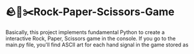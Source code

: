 # 🪨📃✂️Rock-Paper-Scissors-Game

Basically, this project implements fundamental Python to create a interactive Rock, Paper, Scissors game in the console. If you go to the main.py file, you'll find ASCII art for each hand signal in the game stored as 